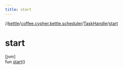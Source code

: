 ```yaml
---
title: start
---
```

//[kettle](../../../index.html)/[coffee.cypher.kettle.scheduler](../index.html)/[TaskHandle](index.html)/[start](start.html)



# start



[jvm]\
fun [start](start.html)()





